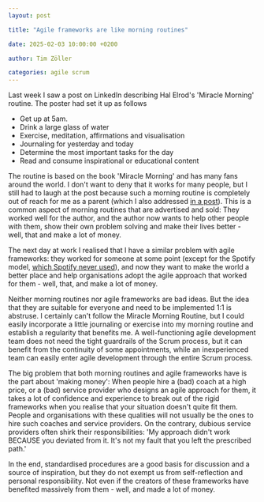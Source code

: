 ```yaml
---
layout: post

title: "Agile frameworks are like morning routines"

date: 2025-02-03 10:00:00 +0200

author: Tim Zöller

categories: agile scrum
---
```


Last week I saw a post on LinkedIn describing Hal Elrod's 'Miracle Morning' routine. The poster had set it up as follows
* Get up at 5am.
* Drink a large glass of water
* Exercise, meditation, affirmations and visualisation
* Journaling for yesterday and today
* Determine the most important tasks for the day
* Read and consume inspirational or educational content

The routine is based on the book 'Miracle Morning' and has many fans around the world. I don't want to deny that it works for many people, but I still had to laugh at the post because such a morning routine is completely out of reach for me as a parent (which I also addressed [in a post](https://www.linkedin.com/feed/update/urn:li:activity:7290991643200016385/)). This is a common aspect of morning routines that are advertised and sold: They worked well for the author, and the author now wants to help other people with them, show their own problem solving and make their lives better - well, that and make a lot of money.


The next day at work I realised that I have a similar problem with agile frameworks: they worked for someone at some point (except for the Spotify model, [which Spotify never used](https://www.jeremiahlee.com/posts/failed-squad-goals/)), and now they want to make the world a better place and help organisations adopt the agile approach that worked for them - well, that, and make a lot of money. 


Neither morning routines nor agile frameworks are bad ideas. But the idea that they are suitable for everyone and need to be implemented 1:1 is abstruse. I certainly can't follow the Miracle Morning Routine, but I could easily incorporate a little journaling or exercise into my morning routine and establish a regularity that benefits me. A well-functioning agile development team does not need the tight guardrails of the Scrum process, but it can benefit from the continuity of some appointments, while an inexperienced team can easily enter agile development through the entire Scrum process.


The big problem that both morning routines and agile frameworks have is the part about 'making money': When people hire a (bad) coach at a high price, or a (bad) service provider who designs an agile approach for them, it takes a lot of confidence and experience to break out of the rigid frameworks when you realise that your situation doesn't quite fit them. People and organisations with these qualities will not usually be the ones to hire such coaches and service providers. On the contrary, dubious service providers often shirk their responsibilities: 'My approach didn't work BECAUSE you deviated from it. It's not my fault that you left the prescribed path.' 


In the end, standardised procedures are a good basis for discussion and a source of inspiration, but they do not exempt us from self-reflection and personal responsibility. Not even if the creators of these frameworks have benefited massively from them - well, and made a lot of money.
